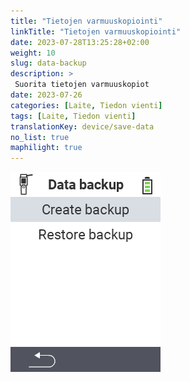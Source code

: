 ```yaml
---
title: "Tietojen varmuuskopiointi"
linkTitle: "Tietojen varmuuskopiointi"
date: 2023-07-28T13:25:28+02:00
weight: 10
slug: data-backup
description: >
 Suorita tietojen varmuuskopiot
date: 2023-07-26
categories: [Laite, Tiedon vienti]
tags: [Laite, Tiedon vienti]
translationKey: device/save-data
no_list: true
maphilight: true
---
```

<img src="backup.png" alt="VitalControl Tiedonhallinta" title="Tiedonhallinta" usemap="#workmap" class="maphilight" />

<map name="workmap">
  <area shape="rect" coords="2,40,238,80" alt="Luo varmuuskopio" title="Ohjeet varmuuskopion luomiseen löytyvät täältä&#10;Hiiren klikkaus: avaa dokumentaatio" href="/fi/docs/backup/backup/">

  <area shape="rect" coords="2,80,238,120" alt="Palauta varmuuskopio" title="Ohjeet varmuuskopion palauttamiseen löytyvät täältä&#10;Hiiren klikkaus: avaa dokumentaatio" href="/fi/docs/backup/restore/">

  <area shape="rect" coords="2,282,120,319" alt="Takaisin" title="Hyppää takaisin yksi taso&#10;Hiiren klikkaus: avaa dokumentaatio" href="/fi/docs/device/data-management/">
</map>
